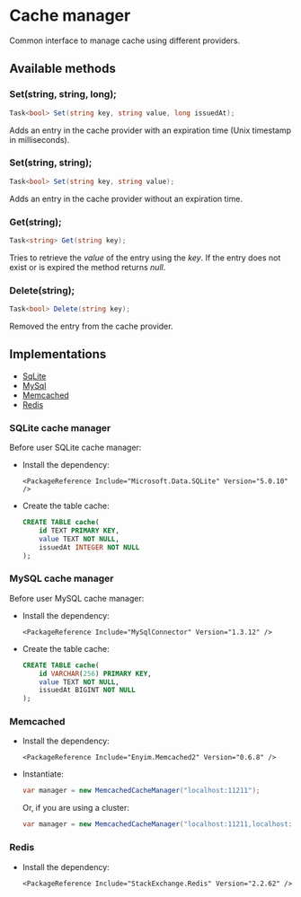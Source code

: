 ﻿# Cache manager

Common interface to manage cache using different providers.

## Available methods

### Set(string, string, long);
```C#
Task<bool> Set(string key, string value, long issuedAt);
```

Adds an entry in the cache provider with an expiration time (Unix timestamp in milliseconds).

### Set(string, string);
```C#
Task<bool> Set(string key, string value);
```

Adds an entry in the cache provider without an expiration time.

### Get(string);
```C#
Task<string> Get(string key);
```

Tries to retrieve the _value_ of the entry using the _key_. If the entry does not exist or is expired the method returns _null_.

### Delete(string);
```C#
Task<bool> Delete(string key);
```

Removed the entry from the cache provider.

## Implementations
- [SqLite](#sqlite)
- [MySql](#mysql)
- [Memcached](#memcached)
- [Redis](#redis)

### SQLite cache manager

<a name="sqlite"></a>
Before user SQLite cache manager:

- Install the dependency:
    ```
    <PackageReference Include="Microsoft.Data.SQLite" Version="5.0.10" />
    ```

- Create the table cache:
    ```sql
    CREATE TABLE cache(
        id TEXT PRIMARY KEY,
        value TEXT NOT NULL,
        issuedAt INTEGER NOT NULL
    );
    ```

### MySQL cache manager

<a name="mysql"></a>
Before user MySQL cache manager:

- Install the dependency:
    ```
    <PackageReference Include="MySqlConnector" Version="1.3.12" />
    ```

- Create the table cache:
    ```sql
    CREATE TABLE cache(
        id VARCHAR(256) PRIMARY KEY,
        value TEXT NOT NULL,
        issuedAt BIGINT NOT NULL
    );
    ```

### Memcached

<a name="memcached"></a>
- Install the dependency:
    ```
    <PackageReference Include="Enyim.Memcached2" Version="0.6.8" />
    ```
- Instantiate:
    ```C#
    var manager = new MemcachedCacheManager("localhost:11211");
    ```
    Or, if you are using a cluster:
    ```C#
    var manager = new MemcachedCacheManager("localhost:11211,localhost:11212");
    ```

### Redis

<a name="redis"></a>
- Install the dependency:
    ```
    <PackageReference Include="StackExchange.Redis" Version="2.2.62" />
    ```